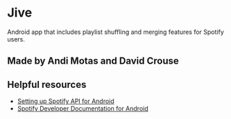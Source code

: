 # Jive

Android app that includes playlist shuffling and merging features for Spotify users.

## Made by Andi Motas and David Crouse

## Helpful resources
* [Setting up Spotify API for Android](https://tolkiana.com/how-to-use-spotifys-sdk-in-kotlin/)
* [Spotify Developer Documentation for Android](https://developer.spotify.com/documentation/android/quick-start/#prepare-your-environment)